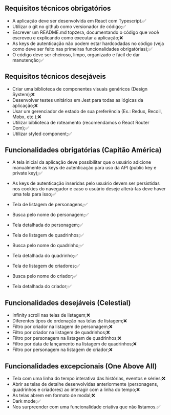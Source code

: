 ## Requisitos técnicos obrigatórios

- A aplicação deve ser desenvolvida em React com Typescript.:white_check_mark:
- Utilizar o git no github como versionador de código;:white_check_mark:
- Escrever um README.md topzera, documentando o código que você escreveu e
explicando como executar a aplicação;:x:
- As keys de autenticação não podem estar hardcodadas no código (veja como deve
ser feito nas primeiras funcionalidades obrigatórias);:white_check_mark:
- O código deve ser cheiroso, limpo, organizado e fácil de dar manutenção;:white_check_mark:


## Requisitos técnicos desejáveis

- Criar uma biblioteca de componentes visuais genéricos (Design System);:x:
- Desenvolver testes unitários em Jest para todas as lógicas da aplicação;:x:
- Usar um gerenciador de estado de sua preferência (Ex.: Redux, Recoil, Mobx, etc.);:x:
- Utilizar biblioteca de roteamento (recomendamos o React Router Dom);:white_check_mark:
- Utilizar styled component;:white_check_mark:

## Funcionalidades obrigatórias (Capitão América)
- A tela inicial da aplicação deve possibilitar que o usuário adicione manualmente as
keys de autenticação para uso da API (public key e private key);:white_check_mark:
- As keys de autenticação inseridas pelo usuário devem ser persistidas nos cookies
do navegador e caso o usuário deseje alterá-las deve haver uma tela para isso;:white_check_mark:

- Tela de listagem de personagens;:white_check_mark:
- Busca pelo nome do personagem;:white_check_mark:
- Tela detalhada do personagem;:white_check_mark:
- Tela de listagem de quadrinhos;:white_check_mark:
- Busca pelo nome do quadrinho;:white_check_mark:
- Tela detalhada do quadrinho;:white_check_mark:
- Tela de listagem de criadores;:white_check_mark:
- Busca pelo nome do criador;:white_check_mark:
- Tela detalhada do criador;:white_check_mark:


## Funcionalidades desejáveis (Celestial)
- Infinity scroll nas telas de listagem;:x:
- Diferentes tipos de ordenação nas telas de listagem;:x:
- Filtro por criador na listagem de personagem;:x:
- Filtro por criador na listagem de quadrinhos;:x:
- Filtro por personagem na listagem de quadrinhos;:x:
- Filtro por data de lançamento na listagem de quadrinhos;:x:
- Filtro por personagem na listagem de criador;:x:

## Funcionalidades excepcionais (One Above All)
- Tela com uma linha do tempo interativa das histórias, eventos e séries;:x:
- Abrir as telas de detalhe desenvolvidas anteriormente (personagens, quadrinhos e
criadores) ao interagir com a linha do tempo;:x:
- As telas abrem em formato de modal;:x:
- Dark mode;:white_check_mark:
- Nos surpreender com uma funcionalidade criativa que não listamos.:white_check_mark: